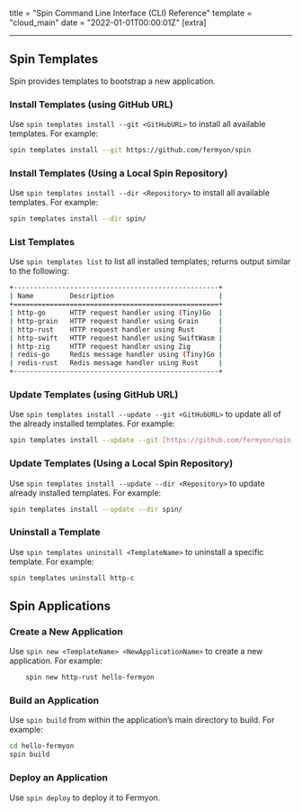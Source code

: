 title = "Spin Command Line Interface (CLI) Reference"
template = "cloud_main"
date = "2022-01-01T00:00:01Z"
[extra]

---

## Spin Templates

Spin provides templates to bootstrap a new application.

### Install Templates (using GitHub URL)

Use `spin templates install --git <GitHubURL>` to install all available templates. For example:

```bash
spin templates install --git https://github.com/fermyon/spin
```

### Install Templates (Using a Local Spin Repository)

Use `spin templates install --dir <Repository>` to install all available templates. For example:

```bash
spin templates install --dir spin/
```

### List Templates

Use `spin templates list` to list all installed templates; returns output similar to the following:

```bash
+---------------------------------------------------+
| Name         Description                          |
+===================================================+
| http-go      HTTP request handler using (Tiny)Go  |
| http-grain   HTTP request handler using Grain     |
| http-rust    HTTP request handler using Rust      |
| http-swift   HTTP request handler using SwiftWasm |
| http-zig     HTTP request handler using Zig       |
| redis-go     Redis message handler using (Tiny)Go |
| redis-rust   Redis message handler using Rust     |
+---------------------------------------------------+
```

### Update Templates (using GitHub URL)

Use `spin templates install --update --git <GitHubURL>`  to update all of the already installed templates. For example:

```bash
spin templates install --update --git [https://github.com/fermyon/spin](https://github.com/fermyon/spin)
```

### Update Templates (Using a Local Spin Repository)

Use `spin templates install --update --dir <Repository>`  to update already installed templates. For example:

```bash
spin templates install --update --dir spin/
```

### Uninstall a Template

Use `spin templates uninstall <TemplateName>` to uninstall a specific template. For example:

```bash
spin templates uninstall http-c 
```

## Spin Applications

### Create a New Application

Use `spin new <TemplateName> <NewApplicationName>` to create a new application. For example:

```bash
	spin new http-rust hello-fermyon
```

### Build an Application

Use `spin build` from within the application’s main directory to build. For example:

```bash
cd hello-fermyon
spin build
```

### Deploy an Application

Use `spin deploy` to deploy it to Fermyon.